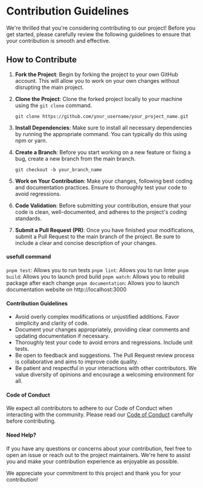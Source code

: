 # Contribution Guidelines

We're thrilled that you're considering contributing to our project! Before you get started, please carefully review the following guidelines to ensure that your contribution is smooth and effective.

## How to Contribute

1. **Fork the Project**: Begin by forking the project to your own GitHub account. This will allow you to work on your own changes without disrupting the main project.

2. **Clone the Project**: Clone the forked project locally to your machine using the `git clone` command.

   ```
   git clone https://github.com/your_username/your_project_name.git
   ```

3. **Install Dependencies**: Make sure to install all necessary dependencies by running the appropriate command. You can typically do this using npm or yarn.

4. **Create a Branch**: Before you start working on a new feature or fixing a bug, create a new branch from the main branch.

   ```
   git checkout -b your_branch_name
   ```

5. **Work on Your Contribution**: Make your changes, following best coding and documentation practices. Ensure to thoroughly test your code to avoid regressions.

6. **Code Validation**: Before submitting your contribution, ensure that your code is clean, well-documented, and adheres to the project's coding standards.

7. **Submit a Pull Request (PR)**: Once you have finished your modifications, submit a Pull Request to the main branch of the project. Be sure to include a clear and concise description of your changes.

#### usefull command

`pnpm test`: Allows you to run tests
`pnpm lint`: Allows you to run linter
`pnpm build`: Allows you to launch prod build
`pnpm watch`: Allows you to rebuild package after each change
`pnpm documentation`: Allows you to launch documentation website on http://localhost:3000

#### Contribution Guidelines

- Avoid overly complex modifications or unjustified additions. Favor simplicity and clarity of code.
- Document your changes appropriately, providing clear comments and updating documentation if necessary.
- Thoroughly test your code to avoid errors and regressions. Include unit tests.
- Be open to feedback and suggestions. The Pull Request review process is collaborative and aims to improve code quality.
- Be patient and respectful in your interactions with other contributors. We value diversity of opinions and encourage a welcoming environment for all.

#### Code of Conduct

We expect all contributors to adhere to our Code of Conduct when interacting with the community. Please read our [Code of Conduct](CODE_OF_CONDUCT.md) carefully before contributing.

#### Need Help?

If you have any questions or concerns about your contribution, feel free to open an issue or reach out to the project maintainers. We're here to assist you and make your contribution experience as enjoyable as possible.

We appreciate your commitment to this project and thank you for your contribution!
